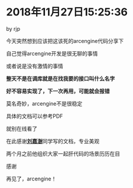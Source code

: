 # 2018年11月27日15:25:36

by rjp



今天突然想到应该把这该死的arcengine代码分享下

自己觉得arcengine开发是很无聊的事情

或者说是没有激情的事情

**整天不是在调库就是在找我要的接口叫什么名字**

**好不容易实现了，下一次再用，可能就会报错**

莫名奇妙，arcengine不是很稳定



具体的文档可以参考PDF

就别在线看了



在此感谢[**刘嘉澍**](https://github.com/liujs1)同学写的文档，专业美观

两个月之前他组织大家一起肝代码的场景历历在目

感谢



再见了，arcengine！
